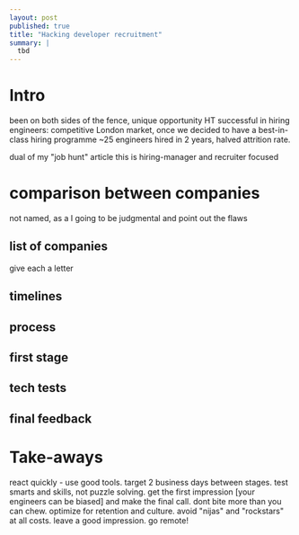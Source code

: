 ```yaml
---
layout: post
published: true
title: "Hacking developer recruitment"
summary: |
  tbd
---
```


# Intro

been on both sides of the fence, unique opportunity
HT successful in hiring engineers: competitive London market,
once we decided to have a best-in-class hiring programme
~25 engineers hired in 2 years, halved attrition rate.

dual of my "job hunt" article
this is hiring-manager and recruiter focused

# comparison between companies

not named, as a I going to be judgmental and point out the flaws

## list of companies

give each a letter


## timelines

## process

## first stage

## tech tests

## final feedback


# Take-aways

react quickly - use good tools. target 2 business days between stages.
test smarts and skills, not puzzle solving.
get the first impression [your engineers can be biased] and make the final call.
dont bite more than you can chew.
optimize for retention and culture.
avoid "nijas" and "rockstars" at all costs.
leave a good impression.
go remote!



